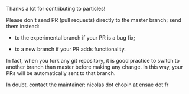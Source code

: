 Thanks a lot for contributing to particles!

Please don't send PR (pull requests) directly to the master branch; send them
instead:

* to the experimental branch if your PR is a bug fix; 

* to a new branch if your PR adds functionality. 

In fact, when you fork any git repository, it is good practice to switch to
another branch than master before making any change. In this way, your PRs will
be automatically sent to that branch. 

In doubt, contact the maintainer: nicolas dot chopin at ensae dot fr
